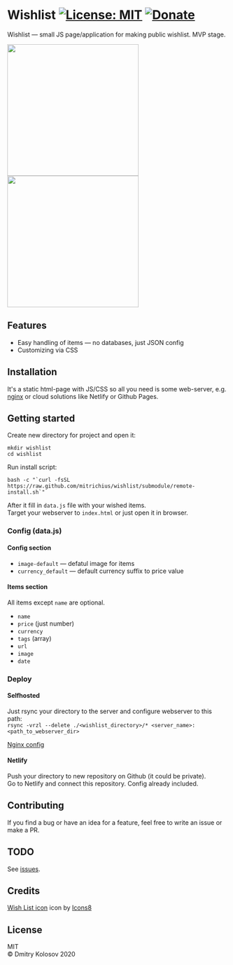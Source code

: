 # Wishlist [![License: MIT](https://img.shields.io/badge/License-MIT-green.svg)](https://opensource.org/licenses/MIT) [![Donate](https://img.shields.io/badge/Donate-PayPal-blue.svg)](https://www.paypal.com/paypalme/mitrichius/1)

Wishlist — small JS page/application for making public wishlist. MVP stage.

<img src="https://raw.githubusercontent.com/Mitrichius/wishlist/master/images/screenshot-web.png" height="300px"> <img src="https://raw.githubusercontent.com/Mitrichius/wishlist/master/images/screenshot-mobile.png" height="300px">

## Features
- Easy handling of items — no databases, just JSON config
- Customizing via CSS

## Installation
It's a static html-page with JS/CSS so all you need is some web-server, e.g. [nginx](https://github.com/Mitrichius/wishlist/blob/master/nginx.conf) or cloud solutions like Netlify or Github Pages.

## Getting started
Create new directory for project and open it:
```
mkdir wishlist
cd wishlist
```

Run install script:  
```
bash -c "`curl -fsSL https://raw.github.com/mitrichius/wishlist/submodule/remote-install.sh`"  
```

After it fill in `data.js` file with your wished items.  
Target your webserver to `index.html` or just open it in browser.  

### Config (data.js)

#### Config section
- `image-default` — defatul image for items 
- `currency_default` — default currency suffix to price value

#### Items section
All items except `name` are optional.
- `name`
- `price` (just number)
- `currency`
- `tags` (array)
- `url` 
- `image`
- `date`

### Deploy

#### Selfhosted 
Just rsync your directory to the server and configure webserver to this path:  
`rsync -vrzl --delete ./<wishlist_directory>/* <server_name>:<path_to_webserver_dir>`  

[Nginx config](https://github.com/Mitrichius/wishlist/blob/master/nginx.conf)

#### Netlify 
Push your directory to new repository on Github (it could be private).  
Go to Netlify and connect this repository. Config already included.  

## Contributing
If you find a bug or have an idea for a feature, feel free to write an issue or make a PR.

## TODO
See [issues](https://github.com/Mitrichius/wishlist/issues).

## Credits
[Wish List icon](https://icons8.com/icons/set/wish-list) icon by [Icons8](https://icons8.com)

## License
MIT  
© Dmitry Kolosov 2020
